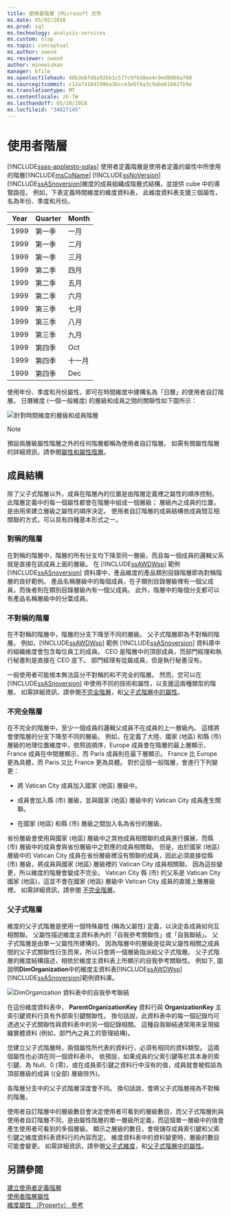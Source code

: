 ```yaml
---
title: 使用者階層 |Microsoft 文件
ms.date: 05/02/2018
ms.prod: sql
ms.technology: analysis-services
ms.custom: olap
ms.topic: conceptual
ms.author: owend
ms.reviewer: owend
author: minewiskan
manager: kfile
ms.openlocfilehash: 40b3ebfd8a92bb1c577c9fbd8ee4c9ed0068a700
ms.sourcegitcommit: c12a7416d1996a3bcce3ebf4a3c9abe61b02fb9e
ms.translationtype: MT
ms.contentlocale: zh-TW
ms.lasthandoff: 05/10/2018
ms.locfileid: "34027145"
---
```

# <a name="user-hierarchies"></a>使用者階層
[!INCLUDE[ssas-appliesto-sqlas](../../includes/ssas-appliesto-sqlas.md)]
  使用者定義階層是使用者定義的屬性中所使用的階層[!INCLUDE[msCoName](../../includes/msconame-md.md)] [!INCLUDE[ssNoVersion](../../includes/ssnoversion-md.md)] [!INCLUDE[ssASnoversion](../../includes/ssasnoversion-md.md)]維度的成員組織成階層式結構，並提供 cube 中的導覽路徑。 例如，下表定義時間維度的維度資料表， 此維度資料表支援三個屬性，名為年份、季度和月份。  
  
|Year|Quarter|Month|  
|----------|-------------|-----------|  
|1999|第一季|一月|  
|1999|第一季|二月|  
|1999|第一季|三月|  
|1999|第二季|四月|  
|1999|第二季|五月|  
|1999|第二季|六月|  
|1999|第三季|七月|  
|1999|第三季|八月|  
|1999|第三季|九月|  
|1999|第四季|Oct|  
|1999|第四季|十一月|  
|1999|第四季|Dec|  
  
 使用年份、季度和月份屬性，即可在時間維度中建構名為「日曆」的使用者自訂階層。 日曆維度 (一個一般維度) 的層級和成員之間的關聯性如下圖所示：  
  
 ![針對時間維度的層級和成員階層](../../analysis-services/multidimensional-models-olap-logical-dimension-objects/media/as-levelconcepts.gif "時間維度的階層層級和成員")  
  
> [!NOTE]  
>  預設兩層級屬性階層之外的任何階層都稱為使用者自訂階層。 如需有關屬性階層的詳細資訊，請參閱[屬性和屬性階層](../../analysis-services/multidimensional-models-olap-logical-dimension-objects/attributes-and-attribute-hierarchies.md)。  
  
## <a name="member-structures"></a>成員結構  
 除了父子式階層以外，成員在階層內的位置是由階層定義裡之屬性的順序控制。 此階層定義中的每一個屬性都會在階層中組成一個層級； 層級內之成員的位置，是由用來建立層級之屬性的順序決定。 使用者自訂階層的成員結構依成員間互相關聯的方式，可以具有四種基本形式之一。  
  
### <a name="balanced-hierarchies"></a>對稱的階層  
 在對稱的階層中，階層的所有分支均下降至同一層級，而且每一個成員的邏輯父系就是直接在該成員上面的層級。 在 [!INCLUDE[ssAWDWsp](../../includes/ssawdwsp-md.md)] 範例 [!INCLUDE[ssASnoversion](../../includes/ssasnoversion-md.md)] 資料庫中，產品維度的產品類別目錄階層即為對稱階層的良好範例。 產品名稱層級中的每個成員，在子類別目錄層級裡有一個父成員，而後者則在類別目錄層級內有一個父成員。 此外，階層中的每個分支都可以有產品名稱層級中的分葉成員。  
  
### <a name="unbalanced-hierarchies"></a>不對稱的階層  
 在不對稱的階層中，階層的分支下降至不同的層級。 父子式階層即為不對稱的階層。 例如，[!INCLUDE[ssAWDWsp](../../includes/ssawdwsp-md.md)] 範例 [!INCLUDE[ssASnoversion](../../includes/ssasnoversion-md.md)] 資料庫中的組織維度會包含每位員工的成員。 CEO 是階層中的頂部成員，而部門經理和執行秘書則是直接在 CEO 底下。 部門經理有從屬成員，但是執行秘書沒有。  
  
 一般使用者可能根本無法區分不對稱的和不完全的階層。 然而，您可以在 [!INCLUDE[ssASnoversion](../../includes/ssasnoversion-md.md)] 中使用不同的技術和屬性，以支援這兩種類型的階層。 如需詳細資訊，請參閱[不完全階層](../../analysis-services/multidimensional-models/user-defined-hierarchies-ragged-hierarchies.md)，和[父子式階層中的屬性](../../analysis-services/multidimensional-models/parent-child-dimension-attributes.md)。  
  
### <a name="ragged-hierarchies"></a>不完全階層  
 在不完全的階層中，至少一個成員的邏輯父成員不在成員的上一層級內。 這樣將會使階層的分支下降至不同的層級。 例如，在定義了大陸、國家 (地區) 和縣 (市) 層級的地理位置維度中，依照該順序，Europe 成員會在階層的最上層顯示、France 成員在中間層顯示，而 Paris 成員則在最下層顯示。 France 比 Europe 更為具體，而 Paris 又比 France 更為具體。 對於這個一般階層，會進行下列變更：  
  
-   將 Vatican City 成員加入國家 (地區) 層級中。  
  
-   成員會加入縣 (市) 層級，並與國家 (地區) 層級中的 Vatican City 成員產生關聯。  
  
-   在國家 (地區) 和縣 (市) 層級之間加入名為省份的層級。  
  
 省份層級會使用與國家 (地區) 層級中之其他成員相關聯的成員進行擴展，而縣 (市) 層級中的成員會與省份層級中之對應的成員相關聯。 但是，由於國家 (地區) 層級中的 Vatican City 成員在省份層級裡沒有關聯的成員，因此必須直接從縣 (市) 層級，將成員與國家 (地區) 層級裡的 Vatican City 成員相關聯。 因為這些變更，所以維度的階層會變成不完全。 Vatican City 縣 (市) 的父系是 Vatican City 國家 (地區)，這並不會在國家 (地區) 層級中 Vatican City 成員的直接上層層級裡。 如需詳細資訊，請參閱 [不完全階層](../../analysis-services/multidimensional-models/user-defined-hierarchies-ragged-hierarchies.md)。  
  
### <a name="parent-child-hierarchies"></a>父子式階層  
 維度的父子式階層是使用一個特殊屬性 (稱為父屬性) 定義，以決定各成員如何互相關聯。 父屬性描述維度主資料表內的「自我參考關聯性」或「自我聯結」。 父子式階層是由單一父屬性所建構的。 因為階層中的層級是從與父屬性相關之成員間的父子式關聯性衍生而來，所以只會將一個層級指派給父子式階層。 父子式階層的維度結構描述，相依於維度主資料表上所顯示的自我參考關聯性。 例如下, 圖說明**DimOrganization**中的維度主資料表[!INCLUDE[ssAWDWsp](../../includes/ssawdwsp-md.md)][!INCLUDE[ssASnoversion](../../includes/ssasnoversion-md.md)]範例資料庫。  
  
 ![DimOrganization 資料表中的自我參考聯結](../../analysis-services/multidimensional-models/media/dimorganization.gif "DimOrganization 資料表中的自我參考聯結")  
  
 在這份維度資料表中， **ParentOrganizationKey** 資料行與 **OrganizationKey** 主索引鍵資料行具有外部索引鍵關聯性。 換句話說，此資料表中的每一個記錄均可透過父子式關聯性與資料表中的另一個記錄相關。 這種自我聯結通常用來呈現組織實體資料 (例如，部門內之員工的管理結構)。  
  
 您建立父子式階層時，兩個屬性所代表的資料行，必須有相同的資料類型。 這兩個屬性也必須在同一個資料表中。 依預設，如果成員的父索引鍵等於其本身的索引鍵、為 Null、0 (零)，或在成員索引鍵之資料行中沒有的值，成員就會被假設為頂部層級的成員 ((全部) 層級除外)。  
  
 各階層分支中的父子式階層深度會不同。 換句話說，會將父子式階層視為不對稱的階層。  
  
 使用者自訂階層中的層級數目會決定使用者可看到的層級數目，而父子式階層則與使用者自訂階層不同，是由屬性階層的單一層級所定義，而這個單一層級中的值會產生使用者可看到的多個層級。 顯示之層級的數目，會視儲存成員索引鍵和父索引鍵之維度資料表資料行的內容而定。 維度資料表中的資料變更時，層級的數目可能會變更。 如需詳細資訊，請參閱[父子式維度](../../analysis-services/multidimensional-models/parent-child-dimension.md)，和[父子式階層中的屬性](../../analysis-services/multidimensional-models/parent-child-dimension-attributes.md)。  
  
## <a name="see-also"></a>另請參閱  
 [建立使用者定義階層](../../analysis-services/multidimensional-models/user-defined-hierarchies-create.md)   
 [使用者階層屬性](../../analysis-services/multidimensional-models-olap-logical-dimension-objects/user-hierarchies-properties.md)   
 [維度屬性 （Property） 參考](../../analysis-services/multidimensional-models/dimension-attribute-properties-reference.md)  
  
  
